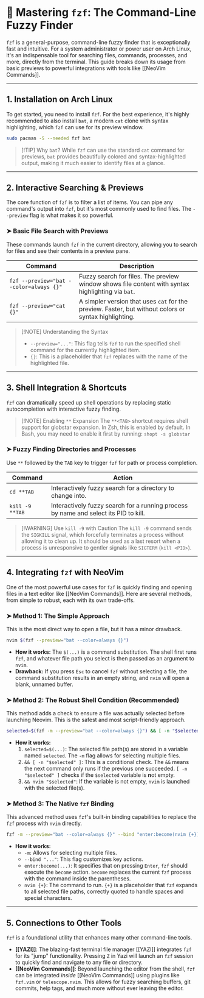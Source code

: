 
# 🚀 Mastering `fzf`: The Command-Line Fuzzy Finder

`fzf` is a general-purpose, command-line fuzzy finder that is exceptionally fast and intuitive. For a system administrator or power user on Arch Linux, it's an indispensable tool for searching files, commands, processes, and more, directly from the terminal. This guide breaks down its usage from basic previews to powerful integrations with tools like [[NeoVim Commands]].

---

## 1. Installation on Arch Linux

To get started, you need to install `fzf`. For the best experience, it's highly recommended to also install `bat`, a modern `cat` clone with syntax highlighting, which `fzf` can use for its preview window.

```bash
sudo pacman -S --needed fzf bat
```

> [!TIP] Why `bat`?
> While `fzf` can use the standard `cat` command for previews, `bat` provides beautifully colored and syntax-highlighted output, making it much easier to identify files at a glance.

---

## 2. Interactive Searching & Previews

The core function of `fzf` is to filter a list of items. You can pipe any command's output into `fzf`, but it's most commonly used to find files. The `--preview` flag is what makes it so powerful.

### ➤ Basic File Search with Previews

These commands launch `fzf` in the current directory, allowing you to search for files and see their contents in a preview pane.

| Command | Description |
|---|---|
| `fzf --preview="bat --color=always {}"` | Fuzzy search for files. The preview window shows file content with syntax highlighting via `bat`. |
| `fzf --preview="cat {}"` | A simpler version that uses `cat` for the preview. Faster, but without colors or syntax highlighting. |

> [!NOTE] Understanding the Syntax
> - `--preview="..."`: This flag tells `fzf` to run the specified shell command for the currently highlighted item.
> - `{}`: This is a placeholder that `fzf` replaces with the name of the highlighted file.

---

## 3. Shell Integration & Shortcuts

`fzf` can dramatically speed up shell operations by replacing static autocompletion with interactive fuzzy finding.

> [!NOTE] Enabling `**` Expansion
> The `**<TAB>` shortcut requires shell support for globstar expansion. In Zsh, this is enabled by default. In Bash, you may need to enable it first by running: `shopt -s globstar`

### ➤ Fuzzy Finding Directories and Processes

Use `**` followed by the `TAB` key to trigger `fzf` for path or process completion.

| Command | Action |
|---|---|
| `cd **`<kbd>TAB</kbd> | Interactively fuzzy search for a directory to change into. |
| `kill -9 **`<kbd>TAB</kbd> | Interactively fuzzy search for a running process by name and select its PID to kill. |

> [!WARNING] Use `kill -9` with Caution
> The `kill -9` command sends the `SIGKILL` signal, which forcefully terminates a process without allowing it to clean up. It should be used as a last resort when a process is unresponsive to gentler signals like `SIGTERM` (`kill <PID>`).

---

## 4. Integrating `fzf` with NeoVim

One of the most powerful use cases for `fzf` is quickly finding and opening files in a text editor like [[NeoVim Commands]]. Here are several methods, from simple to robust, each with its own trade-offs.

### ➤ Method 1: The Simple Approach

This is the most direct way to open a file, but it has a minor drawback.

```bash
nvim $(fzf --preview="bat --color=always {}")
```

-   **How it works:** The `$(...)` is a command substitution. The shell first runs `fzf`, and whatever file path you select is then passed as an argument to `nvim`.
-   **Drawback:** If you press `Esc` to cancel `fzf` without selecting a file, the command substitution results in an empty string, and `nvim` will open a blank, unnamed buffer.

### ➤ Method 2: The Robust Shell Condition (Recommended)

This method adds a check to ensure a file was actually selected before launching Neovim. This is the safest and most script-friendly approach.

```bash
selected=$(fzf -m --preview="bat --color=always {}") && [ -n "$selected" ] && nvim "$selected"
```

-   **How it works:**
    1.  `selected=$(...)`: The selected file path(s) are stored in a variable named `selected`. The `-m` flag allows for selecting multiple files.
    2.  `&& [ -n "$selected" ]`: This is a conditional check. The `&&` means the next command only runs if the previous one succeeded. `[ -n "$selected" ]` checks if the `$selected` variable is **n**ot empty.
    3.  `&& nvim "$selected"`: If the variable is not empty, `nvim` is launched with the selected file(s).

### ➤ Method 3: The Native `fzf` Binding

This advanced method uses `fzf`'s built-in binding capabilities to replace the `fzf` process with `nvim` directly.

```bash
fzf -m --preview="bat --color=always {}" --bind "enter:become(nvim {+})"
```

-   **How it works:**
    -   `-m`: Allows for selecting multiple files.
    -   `--bind "..."`: This flag customizes key actions.
    -   `enter:become(...)`: It specifies that on pressing `Enter`, `fzf` should execute the `become` action. `become` replaces the current `fzf` process with the command inside the parentheses.
    -   `nvim {+}`: The command to run. `{+}` is a placeholder that `fzf` expands to all selected file paths, correctly quoted to handle spaces and special characters.

---

## 5. Connections to Other Tools

`fzf` is a foundational utility that enhances many other command-line tools.

-   **[[YAZI]]**: The blazing-fast terminal file manager [[YAZI]] integrates `fzf` for its "jump" functionality. Pressing `Z` in Yazi will launch an `fzf` session to quickly find and navigate to any file or directory.
-   **[[NeoVim Commands]]**: Beyond launching the editor from the shell, `fzf` can be integrated *inside* [[NeoVim Commands]] using plugins like `fzf.vim` or `telescope.nvim`. This allows for fuzzy searching buffers, git commits, help tags, and much more without ever leaving the editor.

